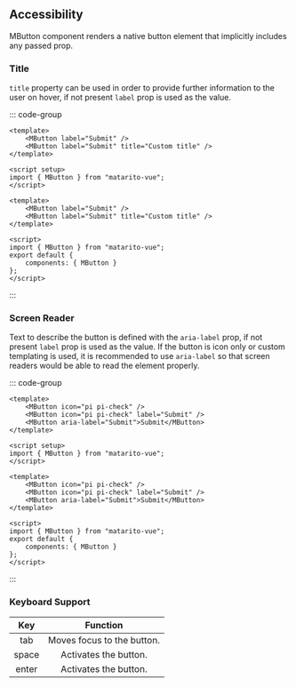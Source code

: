 ## Accessibility

MButton component renders a native button element that implicitly includes any passed prop.

### Title

`title` property can be used in order to provide further information to the user on hover, if not present `label` prop is used as the value.

::: code-group

```vue [Composition API]
<template>
	<MButton label="Submit" />
	<MButton label="Submit" title="Custom title" />
</template>

<script setup>
import { MButton } from "matarito-vue";
</script>
```

```vue [Options API]
<template>
	<MButton label="Submit" />
	<MButton label="Submit" title="Custom title" />
</template>

<script>
import { MButton } from "matarito-vue";
export default {
	components: { MButton }
};
</script>
```

:::

### Screen Reader

Text to describe the button is defined with the `aria-label` prop, if not present `label` prop is used as the value. If the button is icon only or custom templating is used, it is recommended to use `aria-label` so that screen readers would be able to read the element properly.

::: code-group

```vue [Composition API]
<template>
	<MButton icon="pi pi-check" />
	<MButton icon="pi pi-check" label="Submit" />
	<MButton aria-label="Submit">Submit</MButton>
</template>

<script setup>
import { MButton } from "matarito-vue";
</script>
```

```vue [Options API]
<template>
	<MButton icon="pi pi-check" />
	<MButton icon="pi pi-check" label="Submit" />
	<MButton aria-label="Submit">Submit</MButton>
</template>

<script>
import { MButton } from "matarito-vue";
export default {
	components: { MButton }
};
</script>
```

:::

### Keyboard Support

<div class="full-width d-table">

|  Key  |          Function          |
| :---: | :------------------------: |
|  tab  | Moves focus to the button. |
| space |   Activates the button.    |
| enter |   Activates the button.    |

</div>
